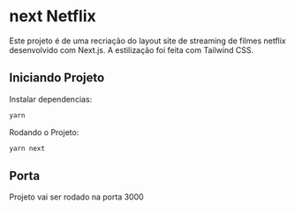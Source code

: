 # next Netflix

Este projeto é de uma recriação do layout site de streaming de filmes netflix desenvolvido com Next.js.
A estilização foi feita com Tailwind CSS.

## Iniciando Projeto

Instalar dependencias:

```cs
yarn
```

Rodando o Projeto:

```cs
yarn next
```

## Porta

Projeto vai ser rodado na porta 3000
